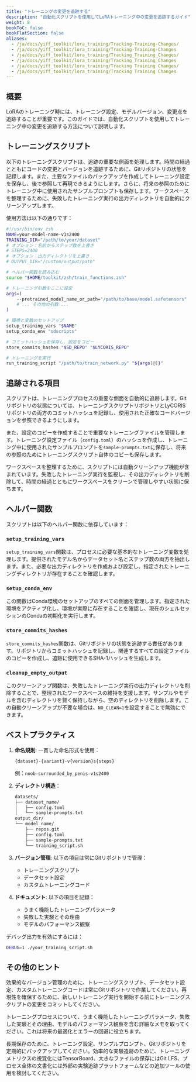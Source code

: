 ```yaml
---
title: "トレーニングの変更を追跡する"
description: "自動化スクリプトを使用してLoRAトレーニング中の変更を追跡するガイド"
weight: 8
bookToC: false
bookFlatSection: false
aliases:
  - /ja/docs/yiff_toolkit/lora_training/Tracking-Training-Changes/
  - /ja/docs/yiff_toolkit/lora_training/Tracking-Training-Changes
  - /ja/docs/yiff_toolkit/lora_training/Tracking_Training_Changes/
  - /ja/docs/yiff_toolkit/lora_training/Tracking_Training_Changes
  - /ja/docs/yiff_toolkit/lora_training/Tracking Training Changes/
  - /ja/docs/yiff_toolkit/lora_training/Tracking Training Changes
---
```


## 概要

LoRAのトレーニング時には、トレーニング設定、モデルバージョン、変更点を追跡することが重要です。このガイドでは、自動化スクリプトを使用してトレーニング中の変更を追跡する方法について説明します。

## トレーニングスクリプト

以下のトレーニングスクリプトは、追跡の重要な側面を処理します。時間の経過とともにコードの変更とバージョンを追跡するために、Gitリポジトリの状態を記録します。また、主要なファイルのバックアップを作成してトレーニング設定を保存し、後で参照して再現できるようにします。さらに、将来の参照のためにトレーニング中に使用されたサンプルプロンプトも保存します。ワークスペースを整理するために、失敗したトレーニング実行の出力ディレクトリを自動的にクリーンアップします。

使用方法は以下の通りです：

```zsh
#!/usr/bin/env zsh
NAME=your-model-name-v1s2400
TRAINING_DIR="/path/to/your/dataset"
# オプション：名前からステップ数を上書き
# STEPS=2400
# オプション：出力ディレクトリを上書き
# OUTPUT_DIR="/custom/output/path"

# ヘルパー関数を読み込む
source "$HOME/toolkit/zsh/train_functions.zsh"

# トレーニング引数をここに設定
args=(
    --pretrained_model_name_or_path="/path/to/base/model.safetensors"
    # ... その他の引数 ...
)

# 環境と変数のセットアップ
setup_training_vars "$NAME"
setup_conda_env "sdscripts"

# コミットハッシュを保存し、設定をコピー
store_commits_hashes "$SD_REPO" "$LYCORIS_REPO"

# トレーニングを実行
run_training_script "/path/to/train_network.py" "${args[@]}"
```

## 追跡される項目

スクリプトは、トレーニングプロセスの重要な側面を自動的に追跡します。Gitリポジトリの状態については、トレーニングスクリプトリポジトリとLyCORISリポジトリの両方のコミットハッシュを記録し、使用された正確なコードバージョンを参照できるようにします。

また、設定のコピーを作成することで重要なトレーニングファイルを管理します。トレーニング設定ファイル（`config.toml`）のハッシュを作成し、トレーニング中に使用されたサンプルプロンプトを`sample-prompts.txt`に保存し、将来の参照のためにトレーニングスクリプト自体のコピーも保存します。

ワークスペースを整理するために、スクリプトには自動クリーンアップ機能が含まれています。失敗したトレーニング実行を監視し、その出力ディレクトリを削除して、時間の経過とともにワークスペースをクリーンで管理しやすい状態に保ちます。

## ヘルパー関数

スクリプトは以下のヘルパー関数に依存しています：

### `setup_training_vars`

`setup_training_vars`関数は、プロセスに必要な基本的なトレーニング変数を処理します。提供されたモデル名からデータセット名とステップ数の両方を抽出します。また、必要な出力ディレクトリを作成および設定し、指定されたトレーニングディレクトリが存在することを確認します。

### `setup_conda_env`

この関数はConda環境のセットアップのすべての側面を管理します。指定された環境をアクティブ化し、環境が実際に存在することを確認し、現在のシェルセッションのCondaの初期化を実行します。

### `store_commits_hashes`

`store_commits_hashes`関数は、Gitリポジトリの状態を追跡する責任があります。リポジトリからコミットハッシュを記録し、関連するすべての設定ファイルのコピーを作成し、追跡に使用できるSHA-1ハッシュを生成します。

### `cleanup_empty_output`

このクリーンアップ関数は、失敗したトレーニング実行の出力ディレクトリを削除することで、整理されたワークスペースの維持を支援します。サンプルやモデルを含むディレクトリを賢く保持しながら、空のディレクトリを削除します。この自動クリーンアップが不要な場合は、`NO_CLEAN=1`を設定することで無効にできます。

## ベストプラクティス

1. **命名規則**: 一貫した命名形式を使用：

   ```bash
   {dataset}-{variant}-v{version}s{steps}
   ```

   例：`noob-surrounded_by_penis-v1s2400`

2. **ディレクトリ構造**：

   ```bash
   datasets/
   ├── dataset_name/
   │   ├── config.toml
   │   └── sample-prompts.txt
   output_dir/
   └── model_name/
       ├── repos.git
       ├── config.toml
       ├── sample-prompts.txt
       └── training_script.sh
   ```

3. **バージョン管理**: 以下の項目は常にGitリポジトリで管理：
   - トレーニングスクリプト
   - データセット設定
   - カスタムトレーニングコード

4. **ドキュメント**: 以下の項目を記録：
   - うまく機能したトレーニングパラメータ
   - 失敗した実験とその理由
   - モデルのパフォーマンス観察

デバッグ出力を有効にするには：

```bash
DEBUG=1 ./your_training_script.sh
```

## その他のヒント

効果的なバージョン管理のために、トレーニングスクリプト、データセット設定、カスタムトレーニングコードは常にGitリポジトリで作業してください。再現性を確保するために、新しいトレーニング実行を開始する前にトレーニングスクリプトの変更をコミットしてください。

トレーニングプロセスについて、うまく機能したトレーニングパラメータ、失敗した実験とその理由、モデルのパフォーマンス観察を含む詳細なメモを取ってください。これは将来の最適化とエラーの回避に役立ちます。

長期保存のために、トレーニング設定、サンプルプロンプト、Gitリポジトリを定期的にバックアップしてください。効率的な実験追跡のために、トレーニングメトリクスの視覚化にはTensorBoard、大きなファイルの保存にはGit LFS、プロセス全体の文書化には外部の実験追跡プラットフォームなどの追加ツールの使用を検討してください。
